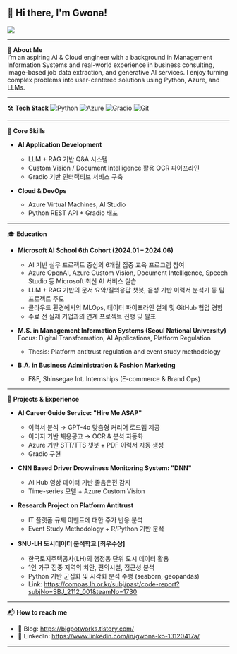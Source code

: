 ## 👋 Hi there, I'm Gwona!

<!--
**Gwona/Gwona** is a ✨ _special_ ✨ repository because its `README.md` (this file) appears on your GitHub profile.
-->


<a href="https://github.com/devxb/gitanimals">
  <img src="https://render.gitanimals.org/farms/Gwona"/>
</a>


---

🎯 **About Me**  
I’m an aspiring AI & Cloud engineer with a background in Management Information Systems and real-world experience in business consulting, image-based job data extraction, and generative AI services. I enjoy turning complex problems into user-centered solutions using Python, Azure, and LLMs.

---

🛠 **Tech Stack**
![Python](https://img.shields.io/badge/Python-3776AB?style=flat&logo=python&logoColor=white)
![Azure](https://img.shields.io/badge/Microsoft%20Azure-0078D4?style=flat&logo=microsoft-azure&logoColor=white)
![Gradio](https://img.shields.io/badge/Gradio-FFB300?style=flat&logo=gradio&logoColor=black)
![Git](https://img.shields.io/badge/Git-F05032?style=flat&logo=git&logoColor=white)

---

📌 **Core Skills**
- **AI Application Development**  
  - LLM + RAG 기반 Q&A 시스템  
  - Custom Vision / Document Intelligence 활용 OCR 파이프라인  
  - Gradio 기반 인터랙티브 서비스 구축  

- **Cloud & DevOps**  
  - Azure Virtual Machines, AI Studio  
  - Python REST API + Gradio 배포
    
---

🎓 **Education**
- **Microsoft AI School 6th Cohort (2024.01 – 2024.06)**  
  - AI 기반 실무 프로젝트 중심의 6개월 집중 교육 프로그램 참여  
  - Azure OpenAI, Azure Custom Vision, Document Intelligence, Speech Studio 등 Microsoft 최신 AI 서비스 실습  
  - LLM + RAG 기반의 문서 요약/질의응답 챗봇, 음성 기반 이력서 분석기 등 팀 프로젝트 주도  
  - 클라우드 환경에서의 MLOps, 데이터 파이프라인 설계 및 GitHub 협업 경험  
  - 수료 전 실제 기업과의 연계 프로젝트 진행 및 발표

- **M.S. in Management Information Systems (Seoul National University)**  
  Focus: Digital Transformation, AI Applications, Platform Regulation  
  - Thesis: Platform antitrust regulation and event study methodology  

- **B.A. in Business Administration & Fashion Marketing**  
  - F&F, Shinsegae Int. Internships (E-commerce & Brand Ops)

---

💼 **Projects & Experience**
- **AI Career Guide Service: "Hire Me ASAP"**  
  - 이력서 분석 → GPT-4o 맞춤형 커리어 로드맵 제공  
  - 이미지 기반 채용공고 → OCR & 분석 자동화  
  - Azure 기반 STT/TTS 챗봇 + PDF 이력서 자동 생성
  - Gradio 구현  

- **CNN Based Driver Drowsiness Monitoring System: "DNN"**  
  - AI Hub 영상 데이터 기반 졸음운전 감지  
  - Time-series 모델 + Azure Custom Vision  

- **Research Project on Platform Antitrust**  
  - IT 플랫폼 규제 이벤트에 대한 주가 반응 분석  
  - Event Study Methodology + R/Python 기반 분석
 
- **SNU-LH 도시데이터 분석학교 [최우수상]**  
  - 한국토지주택공사(LH)의 행정동 단위 도시 데이터 활용  
  - 1인 가구 집중 지역의 치안, 편의시설, 접근성 분석  
  - Python 기반 군집화 및 시각화 분석 수행 (seaborn, geopandas)
  - Link: https://compas.lh.or.kr/subj/past/code-report?subjNo=SBJ_2112_001&teamNo=1730 
---

📬 **How to reach me**
- 📝 Blog: https://bigpotworks.tistory.com/
- 💬 LinkedIn: https://www.linkedin.com/in/gwona-ko-13120417a/ 

---
